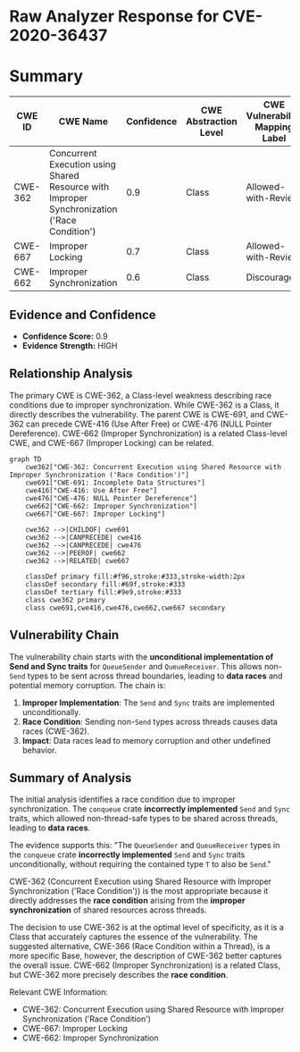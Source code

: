 # Raw Analyzer Response for CVE-2020-36437

# Summary
| CWE ID | CWE Name | Confidence | CWE Abstraction Level | CWE Vulnerability Mapping Label | CWE-Vulnerability Mapping Notes |
|---|---|---|---|---|---|
| CWE-362 | Concurrent Execution using Shared Resource with Improper Synchronization ('Race Condition') | 0.9 | Class | Allowed-with-Review | Primary CWE |
| CWE-667 | Improper Locking | 0.7 | Class | Allowed-with-Review | Secondary Candidate |
| CWE-662 | Improper Synchronization | 0.6 | Class | Discouraged | Secondary Candidate |

## Evidence and Confidence

*   **Confidence Score:** 0.9
*   **Evidence Strength:** HIGH

## Relationship Analysis
The primary CWE is CWE-362, a Class-level weakness describing race conditions due to improper synchronization. While CWE-362 is a Class, it directly describes the vulnerability. The parent CWE is CWE-691, and CWE-362 can precede CWE-416 (Use After Free) or CWE-476 (NULL Pointer Dereference). CWE-662 (Improper Synchronization) is a related Class-level CWE, and CWE-667 (Improper Locking) can be related.

```mermaid
graph TD
    cwe362["CWE-362: Concurrent Execution using Shared Resource with Improper Synchronization ('Race Condition')"]
    cwe691["CWE-691: Incomplete Data Structures"]
    cwe416["CWE-416: Use After Free"]
    cwe476["CWE-476: NULL Pointer Dereference"]
    cwe662["CWE-662: Improper Synchronization"]
    cwe667["CWE-667: Improper Locking"]

    cwe362 -->|CHILDOF| cwe691
    cwe362 -->|CANPRECEDE| cwe416
    cwe362 -->|CANPRECEDE| cwe476
    cwe362 -->|PEEROF| cwe662
    cwe362 -->|RELATED| cwe667

    classDef primary fill:#f96,stroke:#333,stroke-width:2px
    classDef secondary fill:#69f,stroke:#333
    classDef tertiary fill:#9e9,stroke:#333
    class cwe362 primary
    class cwe691,cwe416,cwe476,cwe662,cwe667 secondary
```

## Vulnerability Chain
The vulnerability chain starts with the **unconditional implementation of Send and Sync traits** for `QueueSender` and `QueueReceiver`. This allows non-`Send` types to be sent across thread boundaries, leading to **data races** and potential memory corruption. The chain is:

1.  **Improper Implementation**: The `Send` and `Sync` traits are implemented unconditionally.
2.  **Race Condition**: Sending non-`Send` types across threads causes data races (CWE-362).
3.  **Impact**: Data races lead to memory corruption and other undefined behavior.

## Summary of Analysis
The initial analysis identifies a race condition due to improper synchronization. The `conqueue` crate **incorrectly implemented** `Send` and `Sync` traits, which allowed non-thread-safe types to be shared across threads, leading to **data races**.

The evidence supports this: "The `QueueSender` and `QueueReceiver` types in the `conqueue` crate **incorrectly implemented** `Send` and `Sync` traits unconditionally, without requiring the contained type `T` to also be `Send`."

CWE-362 (Concurrent Execution using Shared Resource with Improper Synchronization ('Race Condition')) is the most appropriate because it directly addresses the **race condition** arising from the **improper synchronization** of shared resources across threads.

The decision to use CWE-362 is at the optimal level of specificity, as it is a Class that accurately captures the essence of the vulnerability. The suggested alternative, CWE-366 (Race Condition within a Thread), is a more specific Base, however, the description of CWE-362 better captures the overall issue. CWE-662 (Improper Synchronization) is a related Class, but CWE-362 more precisely describes the **race condition**.

Relevant CWE Information:
*   CWE-362: Concurrent Execution using Shared Resource with Improper Synchronization ('Race Condition')
*   CWE-667: Improper Locking
*   CWE-662: Improper Synchronization